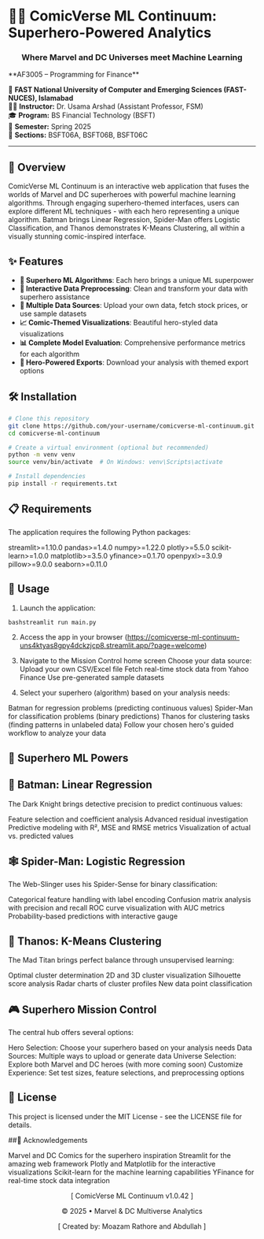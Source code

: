 # 🦸‍♂️ ComicVerse ML Continuum: Superhero-Powered Analytics
<div align="center">
  <h3>Where Marvel and DC Universes meet Machine Learning</h3>
</div>
**AF3005 – Programming for Finance**  

📍 **FAST National University of Computer and Emerging Sciences (FAST-NUCES), Islamabad**  
👨‍🏫 **Instructor:** Dr. Usama Arshad (Assistant Professor, FSM)  
🎓 **Program:** BS Financial Technology (BSFT)  
📅 **Semester:** Spring 2025  
📌 **Sections:** BSFT06A, BSFT06B, BSFT06C  

---

## 📌 Overview

ComicVerse ML Continuum is an interactive web application that fuses the worlds of Marvel and DC superheroes with powerful machine learning algorithms. Through engaging superhero-themed interfaces, users can explore different ML techniques - with each hero representing a unique algorithm. Batman brings Linear Regression, Spider-Man offers Logistic Classification, and Thanos demonstrates K-Means Clustering, all within a visually stunning comic-inspired interface.

## ✨ Features

- **🦇 Superhero ML Algorithms**: Each hero brings a unique ML superpower
- **🧪 Interactive Data Preprocessing**: Clean and transform your data with superhero assistance
- **🤖 Multiple Data Sources**: Upload your own data, fetch stock prices, or use sample datasets
- **📈 Comic-Themed Visualizations**: Beautiful hero-styled data visualizations
- **📊 Complete Model Evaluation**: Comprehensive performance metrics for each algorithm
- **💾 Hero-Powered Exports**: Download your analysis with themed export options

## 🛠️ Installation

```bash
# Clone this repository
git clone https://github.com/your-username/comicverse-ml-continuum.git
cd comicverse-ml-continuum

# Create a virtual environment (optional but recommended)
python -m venv venv
source venv/bin/activate  # On Windows: venv\Scripts\activate

# Install dependencies
pip install -r requirements.txt
```

## 📋 Requirements

The application requires the following Python packages:

streamlit>=1.10.0
pandas>=1.4.0
numpy>=1.22.0
plotly>=5.5.0
scikit-learn>=1.0.0
matplotlib>=3.5.0
yfinance>=0.1.70
openpyxl>=3.0.9
pillow>=9.0.0
seaborn>=0.11.0

## 🚀 Usage

1. Launch the application:

```bash
bashstreamlit run main.py
```

2. Access the app in your browser (https://comicverse-ml-continuum-uns4ktyas8gpy4dckzjcp8.streamlit.app/?page=welcome)

3. Navigate to the Mission Control home screen
Choose your data source:
Upload your own CSV/Excel file
Fetch real-time stock data from Yahoo Finance
Use pre-generated sample datasets


4. Select your superhero (algorithm) based on your analysis needs:

Batman for regression problems (predicting continuous values)
Spider-Man for classification problems (binary predictions)
Thanos for clustering tasks (finding patterns in unlabeled data)
Follow your chosen hero's guided workflow to analyze your data

## 🔋 Superhero ML Powers

## 🦇 Batman: Linear Regression
The Dark Knight brings detective precision to predict continuous values:

Feature selection and coefficient analysis
Advanced residual investigation
Predictive modeling with R², MSE and RMSE metrics
Visualization of actual vs. predicted values

## 🕸️ Spider-Man: Logistic Regression

The Web-Slinger uses his Spider-Sense for binary classification:

Categorical feature handling with label encoding
Confusion matrix analysis with precision and recall
ROC curve visualization with AUC metrics
Probability-based predictions with interactive gauge

## 💎 Thanos: K-Means Clustering

The Mad Titan brings perfect balance through unsupervised learning:

Optimal cluster determination
2D and 3D cluster visualization
Silhouette score analysis
Radar charts of cluster profiles
New data point classification

## 🎮 Superhero Mission Control

The central hub offers several options:

Hero Selection: Choose your superhero based on your analysis needs
Data Sources: Multiple ways to upload or generate data
Universe Selection: Explore both Marvel and DC heroes (with more coming soon)
Customize Experience: Set test sizes, feature selections, and preprocessing options

## 📄 License

This project is licensed under the MIT License - see the LICENSE file for details.

##🙏 Acknowledgements

Marvel and DC Comics for the superhero inspiration
Streamlit for the amazing web framework
Plotly and Matplotlib for the interactive visualizations
Scikit-learn for the machine learning capabilities
YFinance for real-time stock data integration


<div align="center">
  <p>[ ComicVerse ML Continuum v1.0.42 ]</p>
  <p>© 2025 • Marvel & DC Multiverse Analytics</p>
  <p>[ Created by: Moazam Rathore and Abdullah ] </p>
</div>
